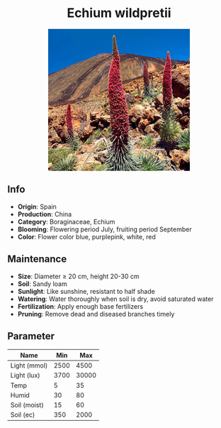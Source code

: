 <h1 align='center'>Echium wildpretii</h1>
<p align="center">
    <img 
        align='center'
        width='320'
        src="../images/echium wildpretii.png" 
        alt='Echium wildpretii' />
</p>

## Info

 - **Origin**: Spain
 - **Production**: China
 - **Category**: Boraginaceae, Echium
 - **Blooming**: Flowering period July, fruiting period September
 - **Color**: Flower color blue, purplepink, white, red

## Maintenance

 - **Size**: Diameter ≥ 20 cm, height 20-30 cm
 - **Soil**: Sandy loam
 - **Sunlight**: Like sunshine, resistant to half shade
 - **Watering**: Water thoroughly when soil is dry, avoid saturated water
 - **Fertilization**: Apply enough base fertilizers
 - **Pruning**: Remove dead and diseased branches timely

## Parameter

| Name         | Min  | Max   |
|--------------|------|-------|
| Light (mmol) | 2500 | 4500  |
| Light (lux)  | 3700 | 30000 |
| Temp         | 5    | 35    |
| Humid        | 30   | 80    |
| Soil (moist) | 15   | 60    |
| Soil (ec)    | 350  | 2000  |